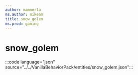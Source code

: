 ```yaml
---
author: mammerla
ms.author: mikeam
title: snow_golem
ms.prod: gaming
---
```


# snow_golem

:::code language="json" source="../../VanillaBehaviorPack/entities/snow_golem.json":::